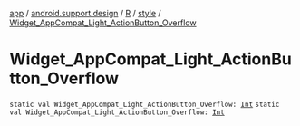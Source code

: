 [app](../../../index.md) / [android.support.design](../../index.md) / [R](../index.md) / [style](index.md) / [Widget_AppCompat_Light_ActionButton_Overflow](.)

# Widget_AppCompat_Light_ActionButton_Overflow

`static val Widget_AppCompat_Light_ActionButton_Overflow: `[`Int`](https://kotlinlang.org/api/latest/jvm/stdlib/kotlin/-int/index.html)
`static val Widget_AppCompat_Light_ActionButton_Overflow: `[`Int`](https://kotlinlang.org/api/latest/jvm/stdlib/kotlin/-int/index.html)